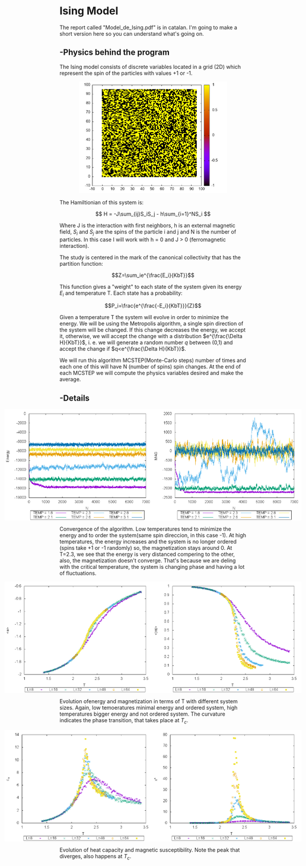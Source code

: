 # Ising Model
The report called "Model_de_Ising.pdf" is in catalan. I'm going to make a short version here so you can understand what's going on.
## -Physics behind the program
The Ising model consists of discrete variables located in a grid (2D) which represent the spin of the particles with values +1 or -1.
<p align="center">
  <img src="Practica%201/MontaneAlbert/ex2.jpeg" alt="ex2" width="400" height="300"/>
</p>
The Hamiltionian of this system is:

$$ H = -J\sum_{ij}S_iS_j - h\sum_{i=1}^NS_i  $$

Where J is the interaction with first neighbors, h is an external magnetic field, $S_i$ and $S_j$ are the spins of the particle i and j and N is the number of particles. In this case I will work with  h = 0 and J > 0 (ferromagnetic interaction).

The study is centered in the mark of the canonical collectivity that has the partition function:

$$Z=\sum_ie^{\frac{E_i}{KbT}}$$

This function gives a "weight" to each state of the system given its energy $E_i$ and temperature T. Each state has a probability:

$$P_i=\frac{e^{\frac{-E_i}{KbT}}}{Z}$$

Given a temperature T the system will evolve in order to minimize the energy. We will be using the Metropolis algorithm, a single spin direction of the system will be changed. If this change decreases the energy, we accept it, otherwise, we will accept the change with a distribution $e^{\frac{\Delta H}{KbT}}$, i. e. we will generate a random number $q$ between (0,1) and accept the change if $q<e^{\frac{\Delta H}{KbT}}$.


We will run this algorithm MCSTEP(Monte-Carlo steps) number of times and each one of this will have N (number of spins) spin changes. At the end of each MCSTEP we will compute the physics variables desired and make the average.


## -Details

<div style="display: flex; justify-content: center; align-items: center;">
  <img src="Practica%202/MontaneAlbert/conv_e.png" alt="conv_e" width="400" height="300"/>
  <img src="Practica%202/MontaneAlbert/conv_m.png" alt="ex2" width="400" height="300"/>
</div>

Convergence of the algorithm. Low temperatures tend to minimize the energy and to order the system(same spin direccion, in this case -1). At high temperatures, the energy increases and the system is no longer ordered (spins take +1 or -1 randomly) so, the magnetization stays around 0. At T=2.3, we see that the energy is very distanced compering to the other, also, the magnetization doesn't converge. That's because we are deling with the critical temperature, the system is changing phase and having a lot of fluctuations.


<div style="display: flex; justify-content: center; align-items: center;">
  <img src="Practica%203/MontaneAlbert/e.png" alt="conv_e" width="400" height="300"/>
  <img src="Practica%203/MontaneAlbert/m.png" alt="ex2" width="400" height="300"/>
</div>


Evolution ofenergy and magnetization in terms of T with different system sizes. Again, low temoeratures minimal energy and ordered system, high temperatures bigger energy and not ordered system. The curvature indicates the phase transition, that takes place at $T_c$.

<div style="display: flex; justify-content: center; align-items: center;">
  <img src="Practica%203/MontaneAlbert/c.png" alt="conv_e" width="400" height="300"/>
  <img src="Practica%203/MontaneAlbert/x.png" alt="ex2" width="400" height="300"/>
</div>

Evolution of heat capacity and magnetic susceptibility. Note the peak that diverges, also happens at $T_c$.
